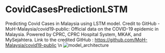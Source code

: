 # CovidCasesPredictionLSTM
Predicting Covid Cases in Malaysia using LSTM model.
Credit to GitHub - MoH-Malaysia/covid19-public: Official data on the COVID-19 epidemic in Malaysia. Powered by CPRC, CPRC Hospital System, MKAK, and MySejahtera.
Link to the credited GitHub : https://github.com/MoH-Malaysia/covid19-public \n
![model_architecture](https://github.com/NikArif/CovidCasesPredictionLSTM/assets/73321853/7a1805e5-d91b-4d4e-9e5c-74efba3a6928)
